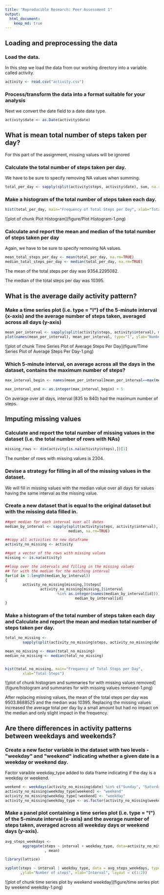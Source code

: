 ```yaml
---
title: "Reproducible Research: Peer Assessment 1"
output: 
  html_document:
    keep_md: true
---
```



## Loading and preprocessing the data

### Load the data.

In this step we load the data from our working directory into a variable called activity.  


```r
activity <- read.csv("activity.csv")
```

### Process/transform the data into a format suitable for your analysis

Next we convert the date field to a date data type.


```r
activity$date <- as.Date(activity$date)
```


## What is mean total number of steps taken per day?

For this part of the assignment, missing values will be ignored

### Calculate the total number of steps taken per day.

We have to be sure to specify removing NA values when summing.


```r
total_per_day <- sapply(split(activity$steps, activity$date), sum, na.rm=TRUE)
```

### Make a histogram of the total number of steps taken each day.


```r
hist(total_per_day, main="Frequency of Total Steps per Day", xlab="Total Steps")
```

![plot of chunk Plot Histogram](figure/Plot Histogram-1.png) 

### Calculate and report the mean and median of the total number of steps taken per day

Again, we have to be sure to specify removing NA values. 


```r
mean_total_steps_per_day <- mean(total_per_day, na.rm=TRUE)
median_total_steps_per_day <- median(total_per_day, na.rm=TRUE)
```

The mean of the total steps per day was 9354.2295082.

The median of the total steps per day was 10395.

## What is the average daily activity pattern?

### Make a time series plot (i.e. type = "l") of the 5-minute interval (x-axis) and the average number of steps taken, averaged across all days (y-axis)


```r
mean_per_interval <- sapply(split(activity$steps, activity$interval), mean, na.rm=TRUE)
plot(names(mean_per_interval), mean_per_interval, type="l", ylab="Number of Steps", xlab="Interval")
```

![plot of chunk Time Series Plot of Average Steps Per Day](figure/Time Series Plot of Average Steps Per Day-1.png) 

### Which 5-minute interval, on average across all the days in the dataset, contains the maximum number of steps?


```r
max_interval_begin <- names(mean_per_interval[mean_per_interval==max(mean_per_interval)])

max_interval_end <- as.integer(max_interval_begin) + 5
```

On average over all days, interval [835 to 
840) had the maximum number of steps.

## Imputing missing values

### Calculate and report the total number of missing values in the dataset (i.e. the total number of rows with NAs)


```r
missing_rows <- dim(activity[is.na(activity$steps),])[1]
```

The number of rows with missing values is 2304.

### Devise a strategy for filling in all of the missing values in the dataset.

We will fill in missing values with the median value over all days for values having the same interval as the missing value.

### Create a new dataset that is equal to the original dataset but with the missing data filled in.


```r
##get median for each interval over all dates
median_by_interval <- sapply(split(activity$steps, activity$interval), 
                             median, na.rm=TRUE)

##copy all activities to new dataframe 
activity_no_missing <- activity

##get a vector of the rows with missing values
missing <- is.na(activity)

##loop over the intervals and filling in the missing values
## for with the median for the matching interval
for(id in 1:length(median_by_interval))
{
        activity_no_missing[missing,]$steps[
                activity_no_missing[missing,]$interval 
                        %in% as.integer(names(median_by_interval[id]))] <- 
                                median_by_interval[id]
}
```

### Make a histogram of the total number of steps taken each day and Calculate and report the mean and median total number of steps taken per day.


```r
total_no_missing <- 
        sapply(split(activity_no_missing$steps, activity_no_missing$date), sum)

mean_no_missing <- mean(total_no_missing)
median_no_missing <- median(total_no_missing)


hist(total_no_missing, main="Frequency of Total Steps per Day", 
        xlab="Total Steps")
```

![plot of chunk histogram and summaries for with missing values removed](figure/histogram and summaries for with missing values removed-1.png) 

After replacing missing values, the mean of the total steps per day was 9503.8688525 and the median was 10395.  Replacing the missing values increased the average total per day by a small amount but had no impact on the median and only slight impact in the frequency.

## Are there differences in activity patterns between weekdays and weekends?


### Create a new factor variable in the dataset with two levels - "weekday" and "weekend" indicating whether a given date is a weekday or weekend day.

Factor varaible weekday_type added to data frame indicating if the day is a weekday or weekend.


```r
weekend <- weekdays(activity_no_missing$date) %in% c("Sunday", "Saturday") 
activity_no_missing$weekday_type[weekend] <- "weekend" 
activity_no_missing$weekday_type[!weekend] <- "weekday"
activity_no_missing$weekday_type <- as.factor(activity_no_missing$weekday_type)
```

### Make a panel plot containing a time series plot (i.e. type = "l") of the 5-minute interval (x-axis) and the average number of steps taken, averaged across all weekday days or weekend days (y-axis).




```r
avg_steps_weekdays <- 
        aggregate(steps ~ interval + weekday_type, data=activity_no_missing
                  , mean)

library(lattice)

xyplot(steps ~ interval | weekday_type, data = avg_steps_weekdays, type="l"
       ,ylab="Number of steps", xlab="Interval", layout = c(1:2))
```

![plot of chunk time series plot by weekend weekday](figure/time series plot by weekend weekday-1.png) 
